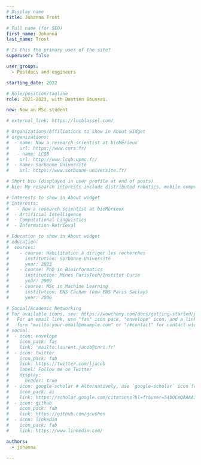 ```yaml
---
# Display name
title: Johanna Trost

# Full name (for SEO)
first_name: Johanna
last_name: Trost

# Is this the primary user of the site?
superuser: false

user_groups: 
  - Postdocs and engineers

starting_date: 2022

# Role/position/tagline
role: 2021-2023, with Bastien Boussau.

now: Now an MSc student

# external_link: https://lucblassel.com/

# Organizations/Affiliations to show in About widget
# organizations: 
#  - name: Now a research scientist at bioMérieux
#    url: https://www.cnrs.fr/
#   - name: LCQB
#    url: http://www.lcqb.upmc.fr/
#  - name: Sorbonne Université
#    url: https://www.sorbonne-universite.fr/

# Short bio (displayed in user profile at end of posts)
# bio: My research interests include distributed robotics, mobile computing and programmable matter.

# Interests to show in About widget
# interests:
#   - Now a research scientist at bioMérieux
#  - Artificial Intelligence
#  - Computational Linguistics
#  - Information Retrieval

# Education to show in About widget
# education:
#  courses:
#    - course: Habilitation à diriger les recherches
#      institution: Sorbonne Université
#      year: 2023
#    - course: PhD in Bioinformatics
#      institution: Mines ParisTech/Institut Curie
#      year: 2009
#    - course: MSc in Machine Learning
#      institution: ENS Cachan (now ENS Paris Saclay)
#      year: 2006

# Social/Academic Networking
# For available icons, see: https://wowchemy.com/docs/getting-started/page-builder/#icons
#   For an email link, use "fas" icon pack, "envelope" icon, and a link in the
#   form "mailto:your-email@example.com" or "/#contact" for contact widget.
# social:
#  - icon: envelope
#    icon_pack: fas
#    link: 'mailto:laurent.jacob@cnrs.fr'
#  - icon: twitter
#    icon_pack: fab
#    link: https://twitter.com/ljacob
#    label: Follow me on Twitter
#    display:
#      header: true
#  - icon: google-scholar # Alternatively, use `google-scholar` icon from `ai` icon pack
#    icon_pack: ai
#    link: https://scholar.google.com/citations?hl=fr&user=54bOCmQAAAAJ&view_op=list_works&sortby=pubdate
#  - icon: github
#    icon_pack: fab
#    link: https://github.com/gcushen
#  - icon: linkedin
#    icon_pack: fab
#    link: https://www.linkedin.com/

authors:
  - johanna

---
```

